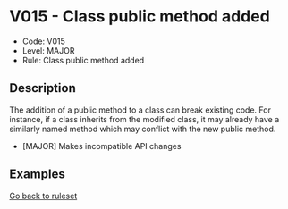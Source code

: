 # V015 - Class public method added

* Code: V015
* Level: MAJOR
* Rule: Class public method added

## Description

The addition of a public method to a class can break existing code. For instance, if a class inherits from the modified class, it may already have a similarly named method which may conflict with the new public method.

* [MAJOR] Makes incompatible API changes

## Examples

[Go back to ruleset](../README.md)